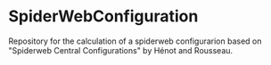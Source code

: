 # SpiderWebConfiguration
Repository for the calculation  of a spiderweb configurarion based on "Spiderweb Central Configurations" by Hénot and Rousseau.
